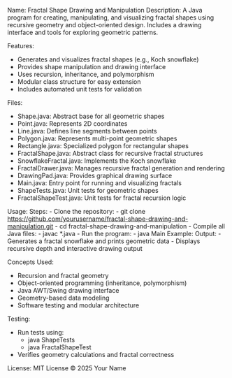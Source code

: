 Name: Fractal Shape Drawing and Manipulation
Description: 
  A Java program for creating, manipulating, and visualizing fractal shapes
  using recursive geometry and object-oriented design. Includes a drawing
  interface and tools for exploring geometric patterns.

Features:
  - Generates and visualizes fractal shapes (e.g., Koch snowflake)
  - Provides shape manipulation and drawing interface
  - Uses recursion, inheritance, and polymorphism
  - Modular class structure for easy extension
  - Includes automated unit tests for validation

Files:
  - Shape.java: Abstract base for all geometric shapes
  - Point.java: Represents 2D coordinates
  - Line.java: Defines line segments between points
  - Polygon.java: Represents multi-point geometric shapes
  - Rectangle.java: Specialized polygon for rectangular shapes
  - FractalShape.java: Abstract class for recursive fractal structures
  - SnowflakeFractal.java: Implements the Koch snowflake
  - FractalDrawer.java: Manages recursive fractal generation and rendering
  - DrawingPad.java: Provides graphical drawing surface
  - Main.java: Entry point for running and visualizing fractals
  - ShapeTests.java: Unit tests for geometric shapes
  - FractalShapeTest.java: Unit tests for fractal recursion logic

Usage:
  Steps:
    - Clone the repository:
      - git clone https://github.com/yourusername/fractal-shape-drawing-and-manipulation.git
      - cd fractal-shape-drawing-and-manipulation
    - Compile all Java files:
      - javac *.java
    - Run the program:
      - java Main
  Example:
    Output:
      - Generates a fractal snowflake and prints geometric data
      - Displays recursive depth and interactive drawing output

Concepts Used:
  - Recursion and fractal geometry
  - Object-oriented programming (inheritance, polymorphism)
  - Java AWT/Swing drawing interface
  - Geometry-based data modeling
  - Software testing and modular architecture

Testing:
  - Run tests using:
    - java ShapeTests
    - java FractalShapeTest
  - Verifies geometry calculations and fractal correctness

License: MIT License © 2025 Your Name
